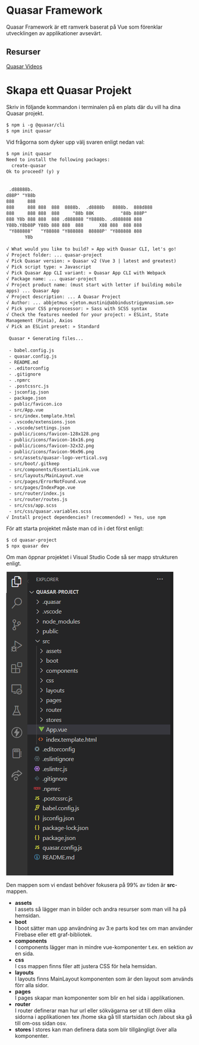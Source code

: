 # Quasar Framework

Quasar Framework är ett ramverk baserat på Vue som förenklar utvecklingen av applikationer avsevärt.

## Resurser
<a href="https://quasarcast.com">Quasar Videos</a>

# Skapa ett Quasar Projekt

Skriv in följande kommandon i terminalen på en plats där du vill ha dina Quasar projekt.
```
$ npm i -g @quasar/cli
$ npm init quasar
```

Vid frågorna som dyker upp välj svaren enligt nedan val:

```
$ npm init quasar
Need to install the following packages:
  create-quasar
Ok to proceed? (y) y


 .d88888b.
d88P" "Y88b
888     888
888     888 888  888  8888b.  .d8888b   8888b.  888d888
888     888 888  888     "88b 88K          "88b 888P"
888 Y8b 888 888  888 .d888888 "Y8888b. .d888888 888
Y88b.Y8b88P Y88b 888 888  888      X88 888  888 888
 "Y888888"   "Y88888 "Y888888  88888P' "Y888888 888
       Y8b

√ What would you like to build? » App with Quasar CLI, let's go!
√ Project folder: ... quasar-project
√ Pick Quasar version: » Quasar v2 (Vue 3 | latest and greatest)
√ Pick script type: » Javascript
√ Pick Quasar App CLI variant: » Quasar App CLI with Webpack
√ Package name: ... quasar-project
√ Project product name: (must start with letter if building mobile apps) ... Quasar App
√ Project description: ... A Quasar Project
√ Author: ... abbjetmus <jeton.mustini@abbindustrigymnasium.se>
√ Pick your CSS preprocessor: » Sass with SCSS syntax
√ Check the features needed for your project: » ESLint, State Management (Pinia), Axios
√ Pick an ESLint preset: » Standard

 Quasar • Generating files...

 - babel.config.js
 - quasar.config.js
 - README.md
 - .editorconfig
 - .gitignore
 - .npmrc
 - .postcssrc.js
 - jsconfig.json
 - package.json
 - public/favicon.ico
 - src/App.vue
 - src/index.template.html
 - .vscode/extensions.json
 - .vscode/settings.json
 - public/icons/favicon-128x128.png
 - public/icons/favicon-16x16.png
 - public/icons/favicon-32x32.png
 - public/icons/favicon-96x96.png
 - src/assets/quasar-logo-vertical.svg
 - src/boot/.gitkeep
 - src/components/EssentialLink.vue
 - src/layouts/MainLayout.vue
 - src/pages/ErrorNotFound.vue
 - src/pages/IndexPage.vue
 - src/router/index.js
 - src/router/routes.js
 - src/css/app.scss
 - src/css/quasar.variables.scss
√ Install project dependencies? (recommended) » Yes, use npm
```

För att starta projektet måste man cd in i det först enligt:

```
$ cd quasar-project
$ npx quasar dev
```

Om man öppnar projektet i Visual Studio Code så ser mapp strukturen enligt.

<img src="./images/folder-structure.png"></a>

Den mappen som vi endast behöver fokusera på 99% av tiden är **src**-mappen.

* **assets**  
I assets så lägger man in bilder och andra resurser som man vill ha på hemsidan.
* **boot**  
I boot sätter man upp användning av 3:e parts kod tex om man använder Firebase eller ett graf-bibliotek.
* **components**  
I components lägger man in mindre vue-komponenter t.ex. en sektion av en sida.
* **css**  
I css mappen finns filer att justera CSS för hela hemsidan.
* **layouts**  
I layouts finns MainLayout komponenten som är den layout som används förr alla sidor.
* **pages**  
I pages skapar man komponenter som blir en hel sida i applikationen.
* **router**  
I router definerar man hur url eller sökvägarna ser ut till dem olika sidorna i applikationen tex /home ska gå till startsidan och /about ska gå till om-oss sidan osv.
* **stores**
I stores kan man definera data som blir tillgängligt över alla komponenter.